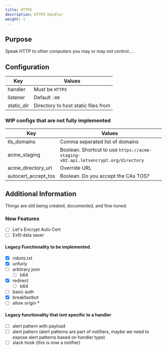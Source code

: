 ```yaml
---
title: HTTPX
description: HTTPX Handler
weight: 1
---
```


## Purpose

Speak HTTP to other computers you may or may not control....


## Configuration

| Key                 | Values                                                                            |
|---------------------|-----------------------------------------------------------------------------------|
| handler             | Must be `HTTPX`                                                                   |
| listener            | Default `:80`                                                                     |
| static_dir          | Directory to host static files from                                               |


### WIP configs that are not fully implemented

| Key                 | Values                                                                            |
|---------------------|-----------------------------------------------------------------------------------|
| tls_domains         | Comma seperated list of domains                                                   |
| acme_staging        | Boolean. Shortcut to use `https://acme-staging-v02.api.letsencrypt.org/directory` |
| acme_directory_url  | Override URL                                                                      |
| autocert_accept_tos | Boolean. Do you accept the CAs TOS?                                               |


## Additional Information

Things are still being created, documented, and fine-tuned.

### New Features

- [ ] Let's Encrypt Auto Cert
- [ ] Exfil data saver

#### Legacy Functionality to be implemented.

- [x] robots.txt
- [x] unfurly
- [ ] arbitrary json
    - [ ] b64
- [x] redirect
    - [ ] b64 
- [ ] basic auth
- [x] breakfastbot
- [ ] allow origin *

#### Legacy functionality that isnt specific to a handler

- [ ] alert pattern with payload
- [ ] alert pattern (alert patterns are part of notifiers, maybe we need to expose alert patterns based on handler type)
- [ ] slack hook (this is now a notifier)
